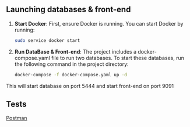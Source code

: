 ## Launching databases & front-end

1. **Start Docker**: First, ensure Docker is running. You can start Docker by running:

   ```bash
   sudo service docker start
   
2. **Run DataBase & Front-end**: The project includes a docker-compose.yaml file to run two databases. To start these databases, run the following command in the project directory:

   ```bash
   docker-compose -f docker-compose.yaml up -d

This will start database on port 5444 and start front-end on port 9091


## Tests
[Postman](https://interstellar-crater-141578.postman.co/workspace/My-Workspace~1d96c07c-7f50-4289-8ce9-ab91818a2257/collection/30514818-1f41add2-24e6-45c4-8858-762581904979?action=share&creator=30514818)

